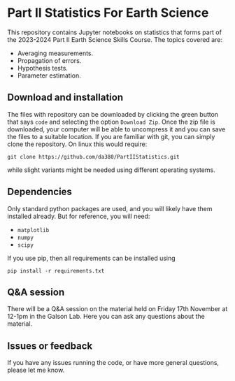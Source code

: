 # Part II Statistics For Earth Science

This repository contains Jupyter notebooks on statistics that forms part of the 2023-2024 Part II Earth Science Skills Course. The topics covered are:

- Averaging measurements.
- Propagation of errors.
- Hypothesis tests.
- Parameter estimation. 

## Download and installation

The files with repository can be downloaded by clicking the green button that says `code` and selecting the option `Download Zip`. Once the zip file is downloaded, your computer will be able to uncompress it and you can save the files to a suitable location. If you are familiar with git, you can simply clone the repository. On linux this would require:

`git clone https://github.com/da380/PartIIStatistics.git`

while slight variants might be needed using different operating systems. 

## Dependencies

Only standard python packages are used, and you will likely have them installed already. But for reference, you will need:

- `matplotlib`
- `numpy`
- `scipy`

If you use pip, then all requirements can be installed using

`pip install -r requirements.txt`

## Q&A session

There will be a Q&A session on the material held on Friday 17th November at 12-1pm in the Galson Lab. Here you can ask any questions about the material. 

## Issues or feedback

If you have any issues running the code, or have more general questions, please let me know. 
